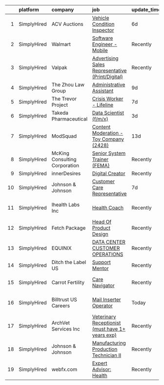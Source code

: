 

|    | platform    | company                       | job                                                                                                                                                           | update_time   | location                   |
|---:|:------------|:------------------------------|:--------------------------------------------------------------------------------------------------------------------------------------------------------------|:--------------|:---------------------------|
|  1 | SimplyHired | ACV Auctions                  | [Vehicle Condition Inspector](https://www.simplyhired.com/job/7E2QnYx6ZeqrNKfg1SVse8dKKOl3QoWZwyHXrpVnPwRT50BJKs_7NQ?q=digital+platform)                      | 6d            | Santa Cruz, CA             |
|  2 | SimplyHired | Walmart                       | [Software Engineer - Mobile](https://www.simplyhired.com/job/5py34lOOEwoQietWvncgIDWcMIzpv9GgSjfyd-aMoAsuD27076O6YQ?q=digital+platform)                       | Recently      | Sunnyvale, CA              |
|  3 | SimplyHired | Valpak                        | [Advertising Sales Representative (Print/Digital)](https://www.simplyhired.com/job/v2yeHdPKA4D98Hnhe8M3XPBm8xU7RzFQQp-rIGqcVKMzpa8w4t6b_A?q=digital+platform) | Recently      | San Jose, CA               |
|  4 | SimplyHired | The Zhou Law Group            | [Administrative Assistant](https://www.simplyhired.com/job/bRLhuw7ddSBteuLapMNVS7qysni1kR_nGvg_BJM3FcbqoMkG98s5LQ?q=digital+platform)                         | 9d            | San Jose, CA               |
|  5 | SimplyHired | The Trevor Project            | [Crisis Worker - Lifeline](https://www.simplyhired.com/job/KnewJ-g_ECOnPUaegLEy_9kz_W9hLXv8F6b2scvgA1xp-fmAoVk2MA?q=digital+platform)                         | 7d            | United States              |
|  6 | SimplyHired | Takeda Pharmaceutical         | [Data Scientist (f/m/x)](https://www.simplyhired.com/job/7DIkt7uly1AL7yyTeRWV1-95LpIovQiFpSpUT103fKV5DEdEYOZjBA?q=digital+platform)                           | 3d            | Vienna, VA                 |
|  7 | SimplyHired | ModSquad                      | [Content Moderation - Toy Company (2428)](https://www.simplyhired.com/job/WzVAgj-R_vt_CoVM4xiNsGZQRTlvvji8OtgU29ALd4VPIoivrpa7Zg?q=digital+platform)          | 13d           | Remote                     |
|  8 | SimplyHired | McKing Consulting Corporation | [Senior System Trainer (FEMA)](https://www.simplyhired.com/job/El2vVITMM4JRyh5UlNGW_Wkt8g-8q0lxaR4RN4y7AHc0pltUslZOcQ?q=digital+platform)                     | Recently      | Maryland                   |
|  9 | SimplyHired | innerDesires                  | [Digital Creator](https://www.simplyhired.com/job/MNBUC8g6jCthcNuvlz-m0cFTqTzbWvychlZiBrqYSEEJMTIcUgru6Q?q=digital+platform)                                  | Recently      | Remote                     |
| 10 | SimplyHired | Johnson & Johnson             | [Customer Care Representative](https://www.simplyhired.com/job/FyYie70j2Cj6QC3DuXmro1PJi19LYbOeH04h3K06hfPiukoOzkr5BA?q=digital+platform)                     | 7d            | Redwood City, CA           |
| 11 | SimplyHired | Ihealth Labs Inc              | [Health Coach](https://www.simplyhired.com/job/ruxmp_pe5PHh7FO4736Bl-gWjEnKBAxFWf6dAxwkQc2EGQGRrCJYPQ?q=digital+platform)                                     | Recently      | Sunnyvale, CA +3 locations |
| 12 | SimplyHired | Fetch Package                 | [Head Of Product Design](https://www.simplyhired.com/job/k5Iv7kM4rwVEpCz6_Skh4zqN4Nmbeuf-x3qBd77hIMZLA7kW5siskQ?q=digital+platform)                           | Recently      | Austin, TX                 |
| 13 | SimplyHired | EQUINIX                       | [DATA CENTER CUSTOMER OPERATIONS](https://www.simplyhired.com/job/EU5EbmJDei2Cm-g7N-DRv4CeTEfRWkr-WaDMOm4hd5U0bHY7uFYSfg?q=digital+platform)                  | Recently      | San Jose, CA               |
| 14 | SimplyHired | Ditch the Label US            | [Support Mentor](https://www.simplyhired.com/job/AVziwnyxnWoqM1QG_voQh35Ajn2Vvv6y8vkNP4_Fq5JiHF0J9FGnBg?q=digital+platform)                                   | Recently      | Remote                     |
| 15 | SimplyHired | Carrot Fertility              | [Care Navigator](https://www.simplyhired.com/job/oFniyHNe2axOoB4SQ2AymtbP862iED3tro2PoIASZWmQ93Bgu6qf7A?q=digital+platform)                                   | Recently      | San Francisco, CA          |
| 16 | SimplyHired | Billtrust US Careers          | [Mail Inserter Operator](https://www.simplyhired.com/job/qFnxikQKwWS00JlK1QCMb4gURuzrKl86_VeJaRHc-Crmq7NRXp6BTw?q=digital+platform)                           | Today         | West Sacramento, CA        |
| 17 | SimplyHired | ArchVet Services Inc          | [Veterinary Receptionist (must have 1+ years exp)](https://www.simplyhired.com/job/jbGNwimpH_INS5rQrK0cr_Xl34_xtUUtMCmRvYloC17uzyqb1vmZ8A?q=digital+platform) | Recently      | San Jose, CA               |
| 18 | SimplyHired | Johnson & Johnson             | [Manufacturing Production Technician II](https://www.simplyhired.com/job/gEnGxegtyRNRsCC1i32Nsifa4NGKyShroYWQ7LT6X1Xsqn0DlXz4YQ?q=digital+platform)           | Recently      | Santa Clara, CA            |
| 19 | SimplyHired | webfx.com                     | [Expert Advisor: Health](https://www.simplyhired.com/job/FGOJqamkokBh27NFXhgcIbkxESfYaYdkUvenUQ9BE0eqOlbzJDmuDA?q=digital+platform)                           | Recently      | Remote                     |